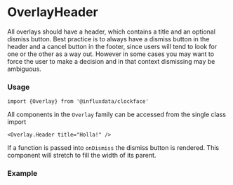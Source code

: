 # OverlayHeader

All overlays should have a header, which contains a title and an optional dismiss button. Best practice is to always have a dismiss button in the header and a cancel button in the footer, since users will tend to look for one or the other as a way out. However in some cases you may want to force the user to make a decision and in that context dismissing may be ambiguous.

### Usage
```tsx
import {Overlay} from '@influxdata/clockface'
```
All components in the `Overlay` family can be accessed from the single class import
```tsx
<Overlay.Header title="Holla!" />
```

If a function is passed into `onDismiss` the dismiss button is rendered. This component will stretch to fill the width of its parent.

### Example
<!-- STORY -->


<!-- STORY HIDE START -->

<!-- STORY HIDE END -->

<!-- PROPS -->
